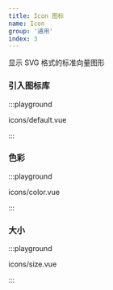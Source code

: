 ```yaml
---
title: Icon 图标
name: Icon
group: '通用'
index: 3
---
```


显示 SVG 格式的标准向量图形

<fe-tabs hideDivider>
  <fe-tab title="Yarn">
    <fe-snippet text="yarn add @fect-ui/vue-icons" width="300px" />
  </fe-tab>

  <fe-tab title="Npm">
    <fe-snippet text="npm install @fect-ui/vue-icons" width="300px" />
  </fe-tab>
</fe-tabs>

### 引入图标库

:::playground

icons/default.vue

:::

### 色彩

:::playground

icons/color.vue

:::

### 大小

:::playground

icons/size.vue

:::

<playground
  title="图标画廊"
  component="ex-icons-list"
  :displayPreview="false"
  desc="精选高质量SVG"
/>
